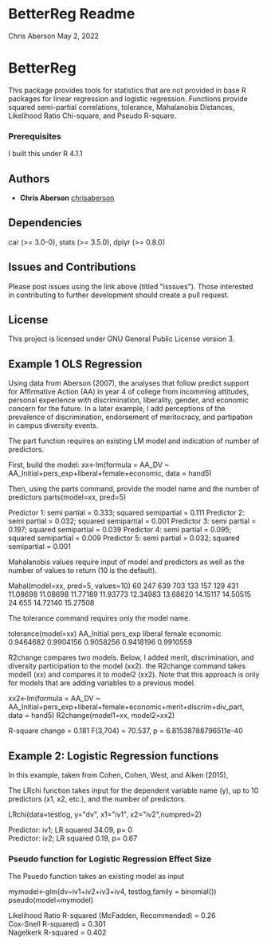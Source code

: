 # BetterReg Readme

Chris Aberson May 2, 2022

# BetterReg  

This package provides tools for statistics that are not provided in base
R packages for linear regression and logistic regression. Functions
provide squared semi-partial correlations, tolerance, Mahalanobis
Distances, Likelihood Ratio Chi-square, and Pseudo R-square. 

### Prerequisites  

I built this under R 4.1.1

## Authors  

-   **Chris Aberson** [chrisaberson](https://github.com/chrisaberson)

## Dependencies  

car (>= 3.0-0), stats (>= 3.5.0), dplyr (>= 0.8.0)

## Issues and Contributions  

Please post issues using the link above (titled "isssues"). Those interested in contributing to further development should create a pull request. 

## License  

This project is licensed under GNU General Public License version 3.

## Example 1 OLS Regression

Using data from Aberson (2007), the analyses that follow predict support for Affirmative Action (AA) in year 4 of college from incomming attitudes, personal experience with discrimination, liberality, gender, and economic concern for the future. In a later example, I add perceptions of the prevalence of discrimination, endorsement of meritocracy, and partipation in campus diversity events. 

The part function requires an existing LM model and indication of number of predictors.  

First, build the model:
xx<-lm(formula = AA_DV ~ AA_Initial+pers_exp+liberal+female+economic, data = hand5)

Then, using the parts command, provide the model name and the number of predictors
parts(model=xx, pred=5)

Predictor 1: semi partial = 0.333; squared semipartial = 0.111
Predictor 2: semi partial = 0.032; squared semipartial = 0.001
Predictor 3: semi partial = 0.197; squared semipartial = 0.039
Predictor 4: semi partial = 0.095; squared semipartial = 0.009
Predictor 5: semi partial = 0.032; squared semipartial = 0.001

Mahalanobis values require input of model and predictors as well as the number of values to return (10 is the default). 

Mahal(model=xx, pred=5, values=10)
       60      247      639      703      133      157      129      431 
 11.08698 11.08698 11.77189 11.93773 12.34983 13.68620 14.15117 14.50515 
       24      655 
 14.72140 15.27508

The tolerance command requires only the model name. 

tolerance(model=xx)
AA_Initial   pers_exp    liberal     female   economic 
0.9464682  0.9904156  0.9058256  0.9418196  0.9910559

R2change compares two models. Below, I added merit, discrimination, and diversity participation to the model (xx2).
the R2change command takes model1 (xx) and compares it to model2 (xx2). Note that this approach is only for models that are adding variables to a previous model.

xx2<-lm(formula = AA_DV ~ AA_Initial+pers_exp+liberal+female+economic+merit+discrim+div_part, data = hand5)
R2change(model1=xx, model2=xx2)

R-square change = 0.181
F(3,704) = 70.537, p = 6.81538788796511e-40

## Example 2: Logistic Regression functions

In this example, taken from Cohen, Cohen, West, and Aiken (2015), 

The LRchi function takes input for the dependent variable name (y), up to 10 predictors (x1, x2, etc.), and the number of predictors.  

LRchi(data=testlog, y="dv", x1="iv1", x2="iv2",numpred=2)  

Predictor: iv1; LR squared 34.09, p= 0  
Predictor: iv2; LR squared 0.19, p= 0.67  

### Pseudo function for Logistic Regression Effect Size  

The Psuedo function takes an existing model as input  

mymodel<-glm(dv~iv1+iv2+iv3+iv4, testlog,family = binomial())  
pseudo(model=mymodel)  

Likelihood Ratio R-squared (McFadden, Recommended) = 0.26  
Cox-Snell R-squared) = 0.301  
Nagelkerk R-squared  = 0.402  
